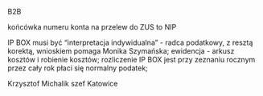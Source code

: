 


  
B2B  
  
końcówka numeru konta na przelew do ZUS to NIP  
  
IP BOX musi być “interpretacja indywidualna” - radca podatkowy, z resztą korektą, wnioskiem pomaga Monika Szymańska; ewidencja - arkusz kosztów i robienie kosztów; rozliczenie IP BOX jest przy zeznaniu rocznym przez cały rok płaci się normalny podatek;   
  
  
Krzysztof Michalik szef Katowice  
